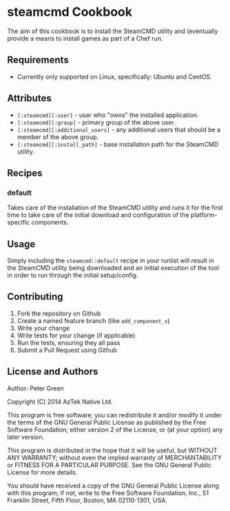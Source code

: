 steamcmd Cookbook
=================

The aim of this cookbook is to install the SteamCMD utility and (eventually
provide a means to install games as part of a Chef run.

Requirements
------------
* Currently only supported on Linux, specifically: Ubuntu and CentOS.

Attributes
----------
* `[:steamcmd][:user]` - user who "owns" the installed application.
* `[:steamcmd][:group]` - primary group of the above user.
* `[:steamcmd][:additional_users]` - any additional users that should be a member of the above group.
* `[:steamcmd][:install_path]` - base installation path for the SteamCMD utility.

Recipes
-------
### default
Takes care of the installation of the SteamCMD utility and runs it for the first time to take care of the initial download and configuration of the platform-specific components.


Usage
-----
Simply including the `steamcmd::default` recipe in your runlist will result in the SteamCMD utility
being downloaded and an initial execution of the tool in order to run through the
initial setup/config.

Contributing
------------
1. Fork the repository on Github
2. Create a named feature branch (like `add_component_x`)
3. Write your change
4. Write tests for your change (if applicable)
5. Run the tests, ensuring they all pass
6. Submit a Pull Request using Github

License and Authors
-------------------
Author: Peter Green

Copyright (C) 2014 AzTek Native Ltd.

This program is free software; you can redistribute it and/or
modify it under the terms of the GNU General Public License
as published by the Free Software Foundation; either version 2
of the License, or (at your option) any later version.

This program is distributed in the hope that it will be useful,
but WITHOUT ANY WARRANTY; without even the implied warranty of
MERCHANTABILITY or FITNESS FOR A PARTICULAR PURPOSE.  See the
GNU General Public License for more details.

You should have received a copy of the GNU General Public License
along with this program; if not, write to the Free Software
Foundation, Inc., 51 Franklin Street, Fifth Floor, Boston, MA  02110-1301, USA.

